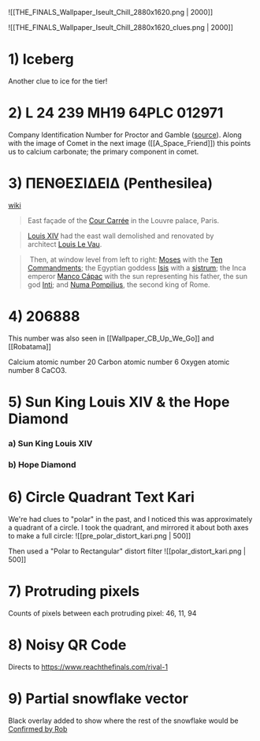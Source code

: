 ![[THE_FINALS_Wallpaper_Iseult_Chill_2880x1620.png | 2000]]

![[THE_FINALS_Wallpaper_Iseult_Chill_2880x1620_clues.png | 2000]]

# 1) Iceberg
Another clue to ice for the tier!

# 2) L 24 239 MH19 64PLC 012971
Company Identification Number for Proctor and Gamble ([source](https://www.tofler.in/procter-and-gamble-hygiene-and-health-care-limited/company/L24239MH1964PLC012971)).
Along with the image of Comet in the next image ([[A_Space_Friend]]) this points us to calcium carbonate; the primary component in comet. 

# 3) ΠΕΝΘΕΣΙΔΕΙΔ (Penthesilea)
[wiki](https://en.wikipedia.org/wiki/Penthesilea)
> East façade of the [Cour Carrée](https://en.wikipedia.org/wiki/Cour_Carr%C3%A9e "Cour Carrée") in the Louvre palace, Paris.

> [Louis XIV](https://en.wikipedia.org/wiki/Louis_XIV "Louis XIV") had the east wall demolished and renovated by architect [Louis Le Vau](https://en.wikipedia.org/wiki/Louis_Le_Vau "Louis Le Vau").

>  Then, at window level from left to right: [Moses](https://en.wikipedia.org/wiki/Moses "Moses") with the [Ten Commandments](https://en.wikipedia.org/wiki/Ten_Commandments "Ten Commandments"); the Egyptian goddess [Isis](https://en.wikipedia.org/wiki/Isis "Isis") with a [sistrum](https://en.wikipedia.org/wiki/Sistrum "Sistrum"); the Inca emperor [Manco Cápac](https://en.wikipedia.org/wiki/Manco_C%C3%A1pac) with the sun representing his father, the sun god [Inti](https://en.wikipedia.org/wiki/Inti "Inti"); and [Numa Pompilius](https://en.wikipedia.org/wiki/Numa_Pompilius "Numa Pompilius"), the second king of Rome.

# 4) 206888
This number was also seen in [[Wallpaper_CB_Up_We_Go]] and [[Robatama]]

Calcium atomic number 20
Carbon atomic number 6
Oxygen atomic number 8
CaCO3.

# 5) Sun King Louis XIV & the Hope Diamond
### a) Sun King Louis XIV

### b) Hope Diamond


# 6) Circle Quadrant Text Kari
We're had clues to "polar" in the past, and I noticed this was approximately a quadrant of a circle.
I took the quadrant, and mirrored it about both axes to make a full circle:
![[pre_polar_distort_kari.png | 500]]

Then used a "Polar to Rectangular" distort filter
![[polar_distort_kari.png | 500]]

# 7) Protruding pixels
Counts of pixels between each protruding pixel: 46, 11, 94

# 8) Noisy QR Code
Directs to https://www.reachthefinals.com/rival-1

# 9) Partial snowflake vector
Black overlay added to show where the rest of the snowflake would be
[Confirmed by Rob](https://discord.com/channels/1008696016318513243/1011929497139953744/1097114006491250708)